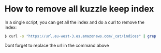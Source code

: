 # How to remove all kuzzle keep index

In a single script, you can get all the index and do a curl to remove the index:

```bash
$ curl -s "https://url.eu-west-3.es.amazonaws.com/_cat/indices" | grep "&customer.*_kuzzle_keep" | awk '{print $3}' | while read line ; do curl -X DELETE "https://url.eu-west-3.es.amazonaws.com/${line}?pretty"; done
```

Dont forget to replace the url in the command above